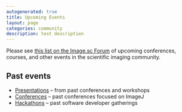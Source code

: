```yaml
---
autogenerated: true
title: Upcoming Events
layout: page
categories: community
description: test description
---
```


Please see [this list on the Image.sc Forum](https://forum.image.sc/t/upcoming-image-analysis-events/19912) of upcoming conferences, courses, and other events in the scientific imaging community.

Past events
-----------

-   [Presentations](/learn/presentations) – from past conferences and workshops
-   [Conferences](/events/Conference) – past conferences focused on ImageJ
-   [Hackathons](/events/Hackathon) – past software developer gatherings
